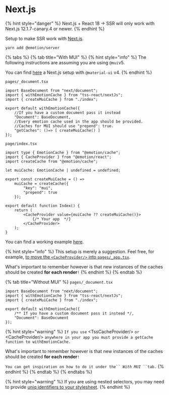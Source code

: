 # Next.js

{% hint style="danger" %}
Next.js + React 18 -> SSR will only work with Next.js 12.1.7-canary.4 or newer.
{% endhint %}

Setup to make SSR work with [Next.js](https://nextjs.org).

```
yarn add @emotion/server
```

{% tabs %}
{% tab title="With MUI" %}
{% hint style="info" %}
The following instructions are assuming you are using `@mui`v5.

&#x20;You can find [here](https://github.com/garronej/tss-react/tree/main/src/test/apps/muiV4ssr) a Next.js setup with `@material-ui` v4.
{% endhint %}

`pages/_document.tsx`

```tsx
import BaseDocument from "next/document";
import { withEmotionCache } from "tss-react/nextJs";
import { createMuiCache } from "./index";

export default withEmotionCache({
    //If you have a custom document pass it instead
    "Document": BaseDocument,
    //Every emotion cache used in the app should be provided.
    //Caches for MUI should use "prepend": true.
    "getCaches": ()=> [ createMuiCache() ]
});
```

`page/index.tsx`

```tsx
import type { EmotionCache } from "@emotion/cache";
import { CacheProvider } from "@emotion/react";
import createCache from "@emotion/cache";

let muiCache: EmotionCache | undefined = undefined;

export const createMuiCache = () =>
    muiCache = createCache({
        "key": "mui",
        "prepend": true
    });

export default function Index() {
    return (
        <CacheProvider value={muiCache ?? createMuiCache()}>
            {/* Your app  */}
        </CacheProvider>
    );
}
```

You can find a working example [here](https://github.com/garronej/tss-react/tree/main/src/test/apps/ssr).

{% hint style="info" %}
This setup is merely a suggestion. Feel free, for example, [to move the `<CacheProvider/>` into `pages/_app.tsx`](https://github.com/garronej/tss-react/blob/main/src/test/apps/ssr/pages/\_app.tsx).&#x20;

What's important to remember however is that new instances of the caches should be created **for each render**`!`
{% endhint %}
{% endtab %}

{% tab title="Without MUI" %}
`pages/_document.tsx`

```tsx
import BaseDocument from "next/document";
import { withEmotionCache } from "tss-react/nextJs";
import { createMuiCache } from "./index";

export default withEmotionCache({
    /** If you have a custom document pass it instead */,
    "Document": BaseDocument
});
```

{% hint style="warning" %}
`If you use` \<TssCacheProvider/> `or` \<CacheProvider/> `anywhere in your app you must provide a getCache function to withEmotionCache.` &#x20;

What's important to remember however is that new instances of the caches should be created **for each render**`!`

`You can get inspiration on how to do it under the`` `_`With MUI`_` ``tab.`
{% endhint %}
{% endtab %}
{% endtabs %}

{% hint style="warning" %}
If you are using nested selectors, you may need to provide [uniq identifiers to your stylesheet](../nested-selectors.md#ssr).
{% endhint %}

